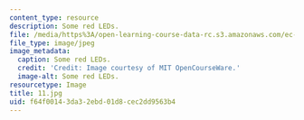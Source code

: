 ```yaml
---
content_type: resource
description: Some red LEDs.
file: /media/https%3A/open-learning-course-data-rc.s3.amazonaws.com/ec-s06-practical-electronics-fall-2004/f64f00143da32ebd01d8cec2dd9563b4_11.jpg
file_type: image/jpeg
image_metadata:
  caption: Some red LEDs.
  credit: 'Credit: Image courtesy of MIT OpenCourseWare.'
  image-alt: Some red LEDs.
resourcetype: Image
title: 11.jpg
uid: f64f0014-3da3-2ebd-01d8-cec2dd9563b4
---
```

